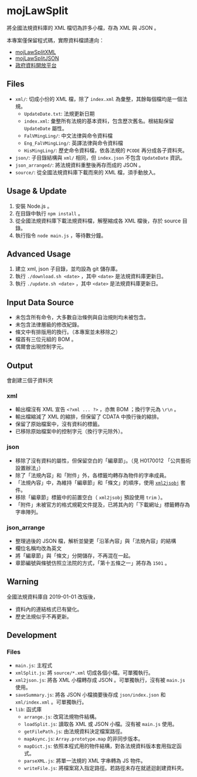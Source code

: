 # mojLawSplit
將全國法規資料庫的 XML 檔切為許多小檔，存為 XML 與 JSON 。

本專案僅保留程式碼，實際資料檔請連向：
* [mojLawSplitXML](https://github.com/kong0107/mojLawSplitXML)
* [mojLawSplitJSON](https://github.com/kong0107/mojLawSplitJSON)
* [政府資料開放平台](https://data.gov.tw/datasets/search?qs=dtid:692+%E6%B3%95%E8%A6%8F)

## Files
* `xml/`: 切成小份的 XML 檔，除了 `index.xml` 為彙整，其餘每個檔均是一個法規。
  * `UpdateDate.txt`: 法規更新日期
  * `index.xml`: 彙整所有法規的基本資料，包含歷次舊名。根結點保留 `UpdateDate` 屬性。
  * `FalVMingLing/`: 中文法律與命令資料檔
  * `Eng_FalVMingLing/`: 英譯法律與命令資料檔
  * `HisMingLing/`: 歷史命令資料檔，依各法規的 `PCODE` 再分成各子資料夾。
* `json/`: 子目錄結構與 `xml/` 相同，但 `index.json` 不包含 `UpdateDate` 資訊。
* `json_arranged/`: 將法規資料重整後再存而成的 JSON 。
* `source/`: 從全國法規資料庫下載而來的 XML 檔，須手動放入。

## Usage & Update
1. 安裝 Node.js 。
2. 在目錄中執行 `npm install` 。
2. 從全國法規資料庫下載法規資料檔，解壓縮成各 XML 檔後，存於 source 目錄。
3. 執行指令 `node main.js` ，等待數分鐘。

## Advanced Usage
1. 建立 xml, json 子目錄，並均設為 git 儲存庫。
2. 執行 `./download.sh <date>` ，其中 `<date>` 是法規資料庫更新日。
3. 執行 `./update.sh <date>` ，其中 `<date>` 是法規資料庫更新日。

## Input Data Source
* 未包含所有命令，大多數自治條例與自治規則均未被包含。
* 未包含法律層級的修改紀錄。
* 條文中有排版用的換行。（本專案並未移除之）
* 檔首有三位元組的 BOM 。
* 偶爾會出現控制字元。

## Output

會創建三個子資料夾

### xml
* 輸出檔沒有 XML 宣告 `<?xml ... ?>` ，亦無 BOM ；換行字元為 `\r\n` 。
* 輸出檔縮減了 XML 的縮排，但保留了 CDATA 中換行後的縮排。
* 保留了原始檔案中，沒有資料的標籤。
* 已移除原始檔案中的控制字元（換行字元除外）。

### json
* 移除了沒有資料的屬性，但保留空白的「編章節」。（見 H0170012 「公共藝術設置辦法」）
* 除了「法規內容」和「附件」外，各標籤均轉存為物件的字串成員。
* 「法規內容」中，為維持「編章節」和「條文」的順序，使用 [`xml2jsobj`](https://www.npmjs.com/package/xml2jsobj) 套件。
* 移除「編章節」標籤中的前置空白（ `xml2jsobj` 預設使用 `trim` ）。
* 「附件」未被官方的格式規範文件提及，已將其內的「下載網址」標籤轉存為字串陣列。

### json_arrange
* 整理過後的 JSON 檔，解析並變更「沿革內容」與「法規內容」的結構
* 欄位名稱均改為英文
* 將「編章節」與「條文」分開儲存，不再混在一起。
* 章節編號與條號仿照立法院的方式，「第十五條之一」將存為 `1501` 。

## Warning

全國法規資料庫自 2019-01-01 改版後，
* 資料內的連結格式已有變化。
* 歷史法規似乎不再更新。

## Development

### Files
* `main.js`: 主程式
* `xmlSplit.js`: 將 `source/*.xml` 切成各個小檔。可單獨執行。
* `xml2json.js`: 將各 XML 小檔轉存成 JSON 。可單獨執行，沒有被 `main.js` 使用。
* `saveSummary.js`: 將各 JSON 小檔摘要後存成 `json/index.json` 和 `xml/index.xml` 。可單獨執行。
* `lib`: 函式庫
  * `arrange.js`: 改寫法規物件結構。
  * `loadSplit.js`: 讀取各 XML 或 JSON 小檔。沒有被 `main.js` 使用。
  * `getFilePath.js`: 由法規資料決定檔案路徑。
  * `mapAsync.js`: `Array.prototype.map` 的非同步版本。
  * `mapDict.js`: 依照本程式用的物件結構，對各法規資料版本套用指定函式。
  * `parseXML.js`: 將單一法規的 XML 字串轉為 JS 物件。
  * `writeFile.js`: 將檔案寫入指定路徑。若路徑未存在就遞迴創建資料夾。
